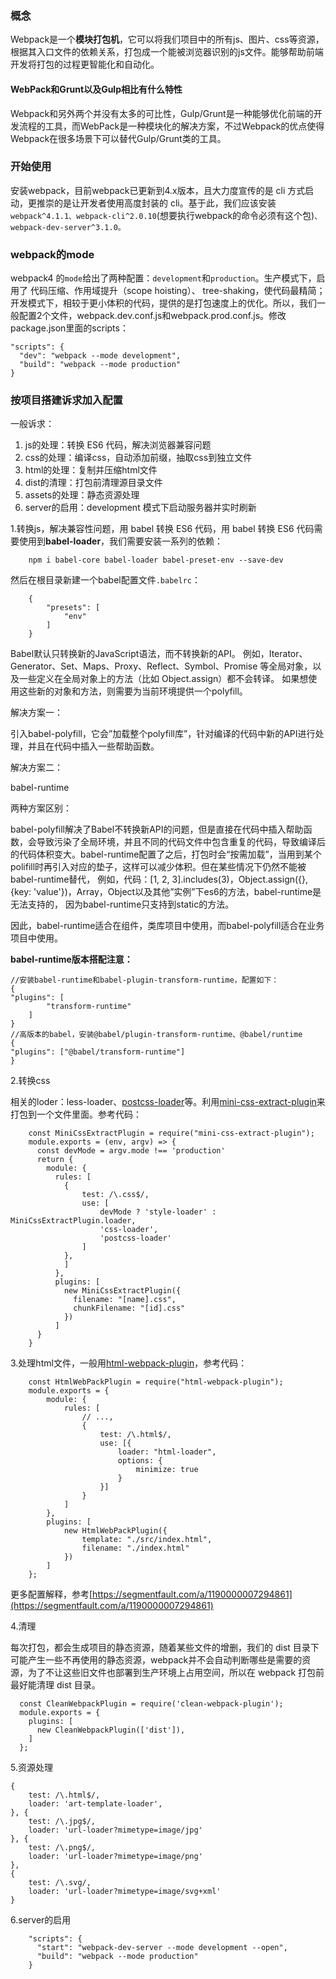 ### 概念

Webpack是一个**模块打包机**，它可以将我们项目中的所有js、图片、css等资源，根据其入口文件的依赖关系，打包成一个能被浏览器识别的js文件。能够帮助前端开发将打包的过程更智能化和自动化。

#### WebPack和Grunt以及Gulp相比有什么特性

Webpack和另外两个并没有太多的可比性，Gulp/Grunt是一种能够优化前端的开发流程的工具，而WebPack是一种模块化的解决方案，不过Webpack的优点使得Webpack在很多场景下可以替代Gulp/Grunt类的工具。

### 开始使用

安装webpack，目前webpack已更新到4.x版本，且大力度宣传的是 cli 方式启动，更推崇的是让开发者使用高度封装的 cli。基于此，我们应该安装`webpack^4.1.1、webpack-cli^2.0.10`\(想要执行webpack的命令必须有这个包\)`、webpack-dev-server^3.1.0。`

### webpack的mode

webpack4 的`mode`给出了两种配置：`development`和`production`。生产模式下，启用了 代码压缩、作用域提升（scope hoisting）、 tree-shaking，使代码最精简；开发模式下，相较于更小体积的代码，提供的是打包速度上的优化。所以，我们一般配置2个文件，webpack.dev.conf.js和webpack.prod.conf.js。修改package.json里面的scripts：

```
"scripts": {
  "dev": "webpack --mode development",
  "build": "webpack --mode production"
}
```

### 按项目搭建诉求加入配置

一般诉求：

1. js的处理：转换 ES6 代码，解决浏览器兼容问题
2. css的处理：编译css，自动添加前缀，抽取css到独立文件
3. html的处理：复制并压缩html文件
4. dist的清理：打包前清理源目录文件
5. assets的处理：静态资源处理
6. server的启用：development 模式下启动服务器并实时刷新

1.转换js，解决兼容性问题，用 babel 转换 ES6 代码，用 babel 转换 ES6 代码需要使用到**babel-loader**，我们需要安装一系列的依赖：

```
    npm i babel-core babel-loader babel-preset-env --save-dev
```

然后在根目录新建一个babel配置文件`.babelrc`：

```
    {
        "presets": [
            "env"
        ]
    }
```

Babel默认只转换新的JavaScript语法，而不转换新的API。 例如，Iterator、Generator、Set、Maps、Proxy、Reflect、Symbol、Promise 等全局对象，以及一些定义在全局对象上的方法（比如 Object.assign）都不会转译。 如果想使用这些新的对象和方法，则需要为当前环境提供一个polyfill。

解决方案一：

引入babel-polyfill，它会”加载整个polyfill库”，针对编译的代码中新的API进行处理，并且在代码中插入一些帮助函数。

解决方案二：

babel-runtime

两种方案区别：

babel-polyfill解决了Babel不转换新API的问题，但是直接在代码中插入帮助函数，会导致污染了全局环境，并且不同的代码文件中包含重复的代码，导致编译后的代码体积变大。babel-runtime配置了之后，打包时会“按需加载”，当用到某个polifill时再引入对应的垫子，这样可以减少体积。但在某些情况下仍然不能被babel-runtime替代， 例如，代码：\[1, 2, 3\].includes\(3\)，Object.assign\({}, {key: 'value'}\)，Array，Object以及其他”实例”下es6的方法，babel-runtime是无法支持的， 因为babel-runtime只支持到static的方法。

因此，babel-runtime适合在组件，类库项目中使用，而babel-polyfill适合在业务项目中使用。

**babel-runtime版本搭配注意：**

```
//安装babel-runtime和babel-plugin-transform-runtime，配置如下：
{
"plugins": [
        "transform-runtime"
    ]
}
//高版本的babel，安装@babel/plugin-transform-runtime、@babel/runtime
{
"plugins": ["@babel/transform-runtime"]
}
```

2.转换css

相关的loder：less-loader、[postcss-loader](https://webpack.js.org/loaders/postcss-loader/)等。利用[mini-css-extract-plugin](https://github.com/webpack-contrib/mini-css-extract-plugin)来打包到一个文件里面。参考代码：

```
    const MiniCssExtractPlugin = require("mini-css-extract-plugin");
    module.exports = (env, argv) => {
      const devMode = argv.mode !== 'production'
      return {
        module: {
          rules: [
            {
                test: /\.css$/,
                use: [
                    devMode ? 'style-loader' : MiniCssExtractPlugin.loader,
                    'css-loader',
                    'postcss-loader'
                ]
            },
            ]
          },
          plugins: [
            new MiniCssExtractPlugin({
              filename: "[name].css",
              chunkFilename: "[id].css"
            })
          ]
      }
    }
```

3.处理html文件，一般用[html-webpack-plugin](https://webpack.js.org/guides/output-management/#setting-up-htmlwebpackplugin)，参考代码：

```
    const HtmlWebPackPlugin = require("html-webpack-plugin");
    module.exports = {
        module: {
            rules: [
                // ...,
                {
                    test: /\.html$/,
                    use: [{
                        loader: "html-loader",
                        options: {
                            minimize: true
                        }
                    }]
                }
            ]
        },
        plugins: [
            new HtmlWebPackPlugin({
                template: "./src/index.html",
                filename: "./index.html"
            })
        ]
    };
```

更多配置解释，参考[https://segmentfault.com/a/1190000007294861](https://segmentfault.com/a/1190000007294861)

4.清理

每次打包，都会生成项目的静态资源，随着某些文件的增删，我们的 dist 目录下可能产生一些不再使用的静态资源，webpack并不会自动判断哪些是需要的资源，为了不让这些旧文件也部署到生产环境上占用空间，所以在 webpack 打包前最好能清理 dist 目录。

```
  const CleanWebpackPlugin = require('clean-webpack-plugin');
  module.exports = {
    plugins: [
      new CleanWebpackPlugin(['dist']),
    ]
  };
```

5.资源处理

```
{
    test: /\.html$/,
    loader: 'art-template-loader',
}, {
    test: /\.jpg$/,
    loader: 'url-loader?mimetype=image/jpg'
}, {
    test: /\.png$/,
    loader: 'url-loader?mimetype=image/png'
},
{
    test: /\.svg/,
    loader: 'url-loader?mimetype=image/svg+xml'
}
```

6.server的启用

```
    "scripts": {
      "start": "webpack-dev-server --mode development --open",
      "build": "webpack --mode production"
    }
```



